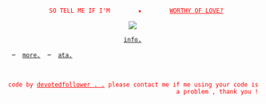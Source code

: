 <p align="center">
<code style="color : red">  SO TELL ME IF I'M⠀⠀ ⠀ ⠀ ★⠀⠀ ⠀ ⠀ <ins>WORTHY OF LOVE?</ins></code>
</p>

<p align="center">
  <img src="https://64.media.tumblr.com/980c5a5d4ba41602c020f26d1986db56/6d7ed05b81ca1c1b-20/s2048x3072/075cb39aa6c64d875215058f3f91514751fe508d.pnj"/>
</p>

<p align="center">
  <code style="color : red"><a href=https://rentry.co/fcrsaken>info.</a></p></code> ⠀–⠀ <code style="color : red"><a href=https://pronouns.cc/@trud>more.</a></code> ⠀–⠀ <code style="color : red"><a href=https://rochas313.atabook.org>ata.</a></code>
</p>

<br>

<p align="right">
<code style="color : red">code by <ins>devotedfollower . .</ins> please contact me if me using your code is a problem , thank you !</code>
</p>

